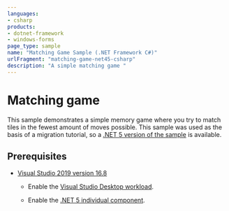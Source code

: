```yaml
---
languages:
- csharp
products:
- dotnet-framework
- windows-forms
page_type: sample
name: "Matching Game Sample (.NET Framework C#)"
urlFragment: "matching-game-net45-csharp"
description: "A simple matching game "
---
```

# Matching game

This sample demonstrates a simple memory game where you try to match tiles in the fewest amount of moves possible. This sample was used as the basis of a migration tutorial, so a [.NET 5 version of the sample](https://github.com/dotnet/samples/tree/main/windowsforms/matching-game/net5-windows/cs) is available.

## Prerequisites

- [Visual Studio 2019 version 16.8](https://visualstudio.microsoft.com/downloads/?utm_medium=microsoft&utm_source=docs.microsoft.com&utm_campaign=inline+link&utm_content=download+vs2019+desktopguide+winforms)

  - Enable the [Visual Studio Desktop workload](https://docs.microsoft.com/visualstudio/install/modify-visual-studio?view=vs-2019&preserve-view=true#modify-workloads).

  - Enable the [.NET 5 individual component](https://docs.microsoft.com/visualstudio/install/modify-visual-studio?view=vs-2019&preserve-view=true#modify-individual-components).
